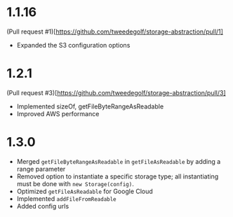 # 1.1.16

(Pull request #1)[https://github.com/tweedegolf/storage-abstraction/pull/1]

- Expanded the S3 configuration options

# 1.2.1

(Pull request #3)[https://github.com/tweedegolf/storage-abstraction/pull/3]

- Implemented sizeOf, getFileByteRangeAsReadable
- Improved AWS performance

# 1.3.0

- Merged `getFileByteRangeAsReadable` in `getFileAsReadable` by adding a range parameter
- Removed option to instantiate a specific storage type; all instantiating must be done with `new Storage(config)`.
- Optimized `getFileAsReadable` for Google Cloud
- Implemented `addFileFromReadable`
- Added config urls
